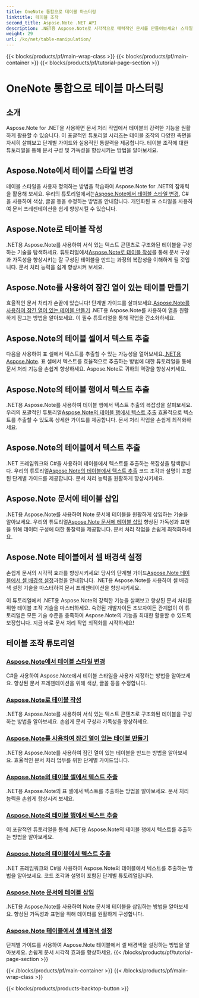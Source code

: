 ```yaml
---
title: OneNote 통합으로 테이블 마스터링
linktitle: 테이블 조작
second_title: Aspose.Note .NET API
description: .NET용 Aspose.Note로 시각적으로 매력적인 문서를 만들어보세요! 스타일 변경, 테이블 구성, 텍스트 추출 등 테이블 조작에 대한 튜토리얼을 살펴보세요.
weight: 29
url: /ko/net/table-manipulation/
---
```


{{< blocks/products/pf/main-wrap-class >}}
{{< blocks/products/pf/main-container >}}
{{< blocks/products/pf/tutorial-page-section >}}

# OneNote 통합으로 테이블 마스터링


## 소개

Aspose.Note for .NET을 사용하면 문서 처리 작업에서 테이블의 강력한 기능을 원활하게 활용할 수 있습니다. 이 포괄적인 튜토리얼 시리즈는 테이블 조작의 다양한 측면을 자세히 살펴보고 단계별 가이드와 실용적인 통찰력을 제공합니다. 테이블 조작에 대한 튜토리얼을 통해 문서 구성 및 가독성을 향상시키는 방법을 알아보세요.

## Aspose.Note에서 테이블 스타일 변경

 테이블 스타일을 사용자 정의하는 방법을 학습하여 Aspose.Note for .NET의 잠재력을 활용해 보세요. 우리의 튜토리얼에서는[Aspose.Note에서 테이블 스타일 변경](./change-table-style/), C#을 사용하여 색상, 글꼴 등을 수정하는 방법을 안내합니다. 개인화된 표 스타일을 사용하여 문서 프레젠테이션을 쉽게 향상시킬 수 있습니다.

## Aspose.Note로 테이블 작성

 .NET용 Aspose.Note를 사용하여 서식 있는 텍스트 콘텐츠로 구조화된 테이블을 구성하는 기술을 탐색하세요. 튜토리얼에서[Aspose.Note로 테이블 작성](./compose-tables/)를 통해 문서 구성과 가독성을 향상시키는 잘 구성된 테이블을 만드는 과정의 복잡성을 이해하게 될 것입니다. 문서 처리 능력을 쉽게 향상시켜 보세요.

## Aspose.Note를 사용하여 잠긴 열이 있는 테이블 만들기

 효율적인 문서 처리가 손끝에 있습니다! 단계별 가이드를 살펴보세요.[Aspose.Note를 사용하여 잠긴 열이 있는 테이블 만들기](./create-table-locked-columns/) .NET용 Aspose.Note를 사용하여 열을 원활하게 잠그는 방법을 알아보세요. 이 필수 튜토리얼을 통해 작업을 간소화하세요.

## Aspose.Note의 테이블 셀에서 텍스트 추출

 다음을 사용하여 표 셀에서 텍스트를 추출할 수 있는 가능성을 열어보세요.[.NET용 Aspose.Note](./extract-text-cell/). 표 셀에서 텍스트를 효율적으로 추출하는 방법에 대한 튜토리얼을 통해 문서 처리 기능을 손쉽게 향상하세요. Aspose.Note로 귀하의 역량을 향상시키세요.

## Aspose.Note의 테이블 행에서 텍스트 추출

.NET용 Aspose.Note를 사용하여 테이블 행에서 텍스트 추출의 복잡성을 살펴보세요. 우리의 포괄적인 튜토리얼[Aspose.Note의 테이블 행에서 텍스트 추출](./extract-text-row/) 효율적으로 텍스트를 추출할 수 있도록 상세한 가이드를 제공합니다. 문서 처리 작업을 손쉽게 최적화하세요.

## Aspose.Note의 테이블에서 텍스트 추출

 .NET 프레임워크와 C#을 사용하여 테이블에서 텍스트를 추출하는 복잡성을 탐색합니다. 우리의 튜토리얼[Aspose.Note의 테이블에서 텍스트 추출](./extract-text-table/) 코드 조각과 설명이 포함된 단계별 가이드를 제공합니다. 문서 처리 능력을 원활하게 향상시키세요.

## Aspose.Note 문서에 테이블 삽입

 .NET용 Aspose.Note를 사용하여 Note 문서에 테이블을 원활하게 삽입하는 기술을 알아보세요. 우리의 튜토리얼[Aspose.Note 문서에 테이블 삽입](./insert-tables/) 향상된 가독성과 표현을 위해 데이터 구성에 대한 통찰력을 제공합니다. 문서 처리 작업을 손쉽게 최적화하세요.

## Aspose.Note 테이블에서 셀 배경색 설정

 손쉽게 문서의 시각적 효과를 향상시키세요! 당사의 단계별 가이드[Aspose.Note 테이블에서 셀 배경색 설정](./set-cell-background-color/)과정을 안내합니다. .NET용 Aspose.Note를 사용하여 셀 배경색 설정 기술을 마스터하여 문서 프레젠테이션을 향상시키세요.

이 튜토리얼에서 .NET용 Aspose.Note의 강력한 기능을 살펴보고 향상된 문서 처리를 위한 테이블 조작 기술을 마스터하세요. 숙련된 개발자이든 초보자이든 관계없이 이 튜토리얼은 모든 기술 수준을 충족하여 Aspose.Note의 기능을 최대한 활용할 수 있도록 보장합니다. 지금 바로 문서 처리 작업 최적화를 시작하세요!
## 테이블 조작 튜토리얼
### [Aspose.Note에서 테이블 스타일 변경](./change-table-style/)
C#을 사용하여 Aspose.Note에서 테이블 스타일을 사용자 지정하는 방법을 알아보세요. 향상된 문서 프레젠테이션을 위해 색상, 글꼴 등을 수정합니다.
### [Aspose.Note로 테이블 작성](./compose-tables/)
.NET용 Aspose.Note를 사용하여 서식 있는 텍스트 콘텐츠로 구조화된 테이블을 구성하는 방법을 알아보세요. 손쉽게 문서 구성과 가독성을 향상하세요.
### [Aspose.Note를 사용하여 잠긴 열이 있는 테이블 만들기](./create-table-locked-columns/)
.NET용 Aspose.Note를 사용하여 잠긴 열이 있는 테이블을 만드는 방법을 알아보세요. 효율적인 문서 처리 업무를 위한 단계별 가이드입니다.
### [Aspose.Note의 테이블 셀에서 텍스트 추출](./extract-text-cell/)
.NET용 Aspose.Note의 표 셀에서 텍스트를 추출하는 방법을 알아보세요. 문서 처리 능력을 손쉽게 향상시켜 보세요.
### [Aspose.Note의 테이블 행에서 텍스트 추출](./extract-text-row/)
이 포괄적인 튜토리얼을 통해 .NET용 Aspose.Note의 테이블 행에서 텍스트를 추출하는 방법을 알아보세요.
### [Aspose.Note의 테이블에서 텍스트 추출](./extract-text-table/)
.NET 프레임워크와 C#을 사용하여 Aspose.Note의 테이블에서 텍스트를 추출하는 방법을 알아보세요. 코드 조각과 설명이 포함된 단계별 튜토리얼입니다.
### [Aspose.Note 문서에 테이블 삽입](./insert-tables/)
.NET용 Aspose.Note를 사용하여 Note 문서에 테이블을 삽입하는 방법을 알아보세요. 향상된 가독성과 표현을 위해 데이터를 원활하게 구성합니다.
### [Aspose.Note 테이블에서 셀 배경색 설정](./set-cell-background-color/)
단계별 가이드를 사용하여 Aspose.Note 테이블에서 셀 배경색을 설정하는 방법을 알아보세요. 손쉽게 문서 시각적 효과를 향상하세요.
{{< /blocks/products/pf/tutorial-page-section >}}

{{< /blocks/products/pf/main-container >}}
{{< /blocks/products/pf/main-wrap-class >}}

{{< blocks/products/products-backtop-button >}}
